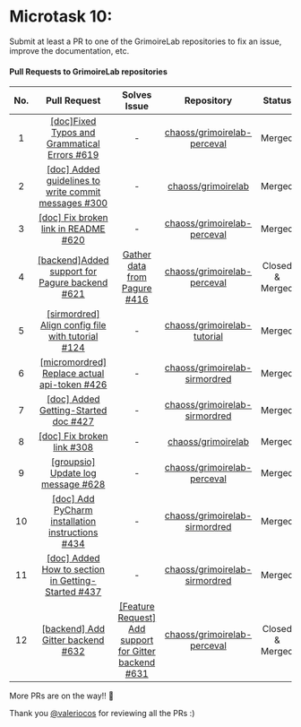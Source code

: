 # Microtask 10:
Submit at least a PR to one of the GrimoireLab repositories to fix an issue, improve the documentation, etc.

#### Pull Requests to GrimoireLab repositories

| No.  | Pull Request                                                                                                               | Solves Issue                                                                                                          | Repository                                                                        | Status          |
|:----:|:--------------------------------------------------------------------------------------------------------------------------:|:---------------------------------------------------------------------------------------------------------------------:|:---------------------------------------------------------------------------------:|:---------------:|
|  1   |[[doc]Fixed Typos and Grammatical Errors #619](https://github.com/chaoss/grimoirelab-perceval/pull/619)                     | -                                                                                                                     |[chaoss/grimoirelab-perceval](https://github.com/chaoss/grimoirelab-perceval)      | Merged          |
|  2   |[[doc] Added guidelines to write commit messages #300](https://github.com/chaoss/grimoirelab/pull/300)                      | -                                                                                                                     |[chaoss/grimoirelab](https://github.com/chaoss/grimoirelab)                        | Merged          |
|  3   |[[doc] Fix broken link in README #620](https://github.com/chaoss/grimoirelab-perceval/pull/620)                             | -                                                                                                                     |[chaoss/grimoirelab-perceval](https://github.com/chaoss/grimoirelab-perceval)      | Merged          |
|  4   |[[backend]Added support for Pagure backend #621](https://github.com/chaoss/grimoirelab-perceval/pull/621)                   | [Gather data from Pagure #416](https://github.com/chaoss/grimoirelab-perceval/issues/416)                             |[chaoss/grimoirelab-perceval](https://github.com/chaoss/grimoirelab-perceval)      | Closed & Merged |      
|  5   |[[sirmordred] Align config file with tutorial #124](https://github.com/chaoss/grimoirelab-tutorial/pull/124)                | -                                                                                                                     |[chaoss/grimoirelab-tutorial](https://github.com/chaoss/grimoirelab-tutorial)      | Merged          |
|  6   |[[micromordred] Replace actual api-token #426](https://github.com/chaoss/grimoirelab-sirmordred/pull/426)                   | -                                                                                                                     |[chaoss/grimoirelab-sirmordred](https://github.com/chaoss/grimoirelab-sirmordred)  | Merged          |
|  7   |[[doc] Added Getting-Started doc #427](https://github.com/chaoss/grimoirelab-sirmordred/pull/427)                           | -                                                                                                                     |[chaoss/grimoirelab-sirmordred](https://github.com/chaoss/grimoirelab-sirmordred)  | Merged          |
|  8   |[[doc] Fix broken link #308](https://github.com/chaoss/grimoirelab/pull/308)                                                | -                                                                                                                     |[chaoss/grimoirelab](https://github.com/chaoss/grimoirelab)                        | Merged          |
|  9   |[[groupsio] Update log message #628](https://github.com/chaoss/grimoirelab-perceval/pull/628)                               | -                                                                                                                     |[chaoss/grimoirelab-perceval](https://github.com/chaoss/grimoirelab-perceval)      | Merged          |
|  10  |[[doc] Add PyCharm installation instructions #434](https://github.com/chaoss/grimoirelab-sirmordred/pull/434)               | -                                                                                                                     |[chaoss/grimoirelab-sirmordred](https://github.com/chaoss/grimoirelab-sirmordred)  | Merged          |
|  11  |[[doc] Added How to section in Getting-Started #437](https://github.com/chaoss/grimoirelab-sirmordred/pull/437)             | -                                                                                                                     |[chaoss/grimoirelab-sirmordred](https://github.com/chaoss/grimoirelab-sirmordred)  | Merged          |
|  12  |[[backend] Add Gitter backend #632](https://github.com/chaoss/grimoirelab-perceval/pull/632)                                | [[Feature Request] Add support for Gitter backend #631](https://github.com/chaoss/grimoirelab-perceval/issues/631)    |[chaoss/grimoirelab-perceval](https://github.com/chaoss/grimoirelab-perceval)      | Closed & Merged |


More PRs are on the way!! :rocket:

Thank you [@valeriocos](https://github.com/valeriocos) for reviewing all the PRs :)